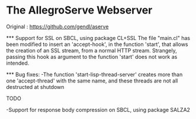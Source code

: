 The AllegroServe Webserver
====================================================

Original : https://github.com/gendl/aserve


*** Support for SSL on SBCL, using package CL+SSL
The file "main.cl" has been modified to insert an 'accept-hook', in the function 'start', that allows the creation of an SSL stream, from a normal HTTP stream.
Strangely, passing this hook as argument to the function 'start' does not work as intended.


*** Bug fixes:
-The function 'start-lisp-thread-server' creates more than one 'accept-thread' with the same name, and these threads are not all destructed at shutdown

TODO

-Support for response body compression on SBCL, using package SALZA2
